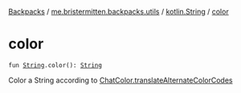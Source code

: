 [Backpacks](../../index.md) / [me.bristermitten.backpacks.utils](../index.md) / [kotlin.String](index.md) / [color](./color.md)

# color

`fun `[`String`](https://kotlinlang.org/api/latest/jvm/stdlib/kotlin/-string/index.html)`.color(): `[`String`](https://kotlinlang.org/api/latest/jvm/stdlib/kotlin/-string/index.html)

Color a String according to [ChatColor.translateAlternateColorCodes](#)

